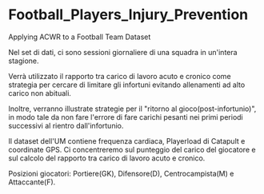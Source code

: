 # Football_Players_Injury_Prevention
Applying ACWR to a Football Team Dataset

Nel set di dati, ci sono sessioni giornaliere di una squadra in un'intera stagione. 

Verrà utilizzato il rapporto tra carico di lavoro acuto e cronico come strategia per cercare di limitare gli infortuni evitando allenamenti ad alto carico non abituali. 

Inoltre, verranno illustrate strategie per il "ritorno al gioco(post-infortunio)", in modo tale da non fare l'errore di fare carichi pesanti nei primi periodi successivi al rientro dall'infortunio.

Il dataset dell'UM contiene frequenza cardiaca, Playerload di Catapult e coordinate GPS. 
Ci concentreremo sul punteggio del carico del giocatore e sul calcolo del rapporto tra carico di lavoro acuto e cronico.

Posizioni giocatori: Portiere(GK), Difensore(D), Centrocampista(M) e  Attaccante(F).
